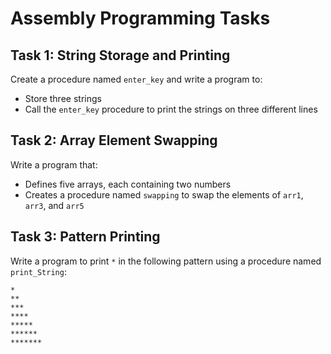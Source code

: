 # Assembly Programming Tasks

## Task 1: String Storage and Printing  
Create a procedure named `enter_key` and write a program to:  
- Store three strings  
- Call the `enter_key` procedure to print the strings on three different lines  


## Task 2: Array Element Swapping  
Write a program that:  
- Defines five arrays, each containing two numbers  
- Creates a procedure named `swapping` to swap the elements of `arr1`, `arr3`, and `arr5`  

## Task 3: Pattern Printing  
Write a program to print `*` in the following pattern using a procedure named `print_String`:  

```
*
**
***
****
*****
******
*******
```
